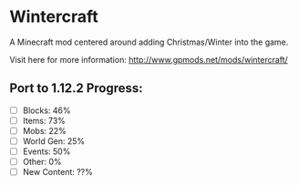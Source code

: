 # Wintercraft
A Minecraft mod centered around adding Christmas/Winter into the game.

Visit here for more information: http://www.gpmods.net/mods/wintercraft/

## Port to 1.12.2 Progress:
- [ ] Blocks: 46%
- [ ] Items: 73%
- [ ] Mobs: 22%
- [ ] World Gen: 25%
- [ ] Events: 50%
- [ ] Other: 0%
- [ ] New Content: ??%
